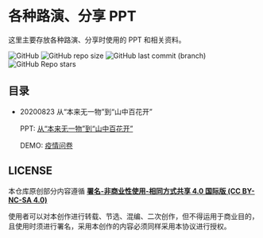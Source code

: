 # 各种路演、分享 PPT

这里主要存放各种路演、分享时使用的 PPT 和相关资料。

![GitHub](https://img.shields.io/badge/LICENSE-CC%20BY--NC--SA%204.0-yellowgreen?style=flat-square) ![GitHub repo size](https://img.shields.io/github/repo-size/stevending1st/share-docs?style=flat-square) ![GitHub last commit (branch)](https://img.shields.io/github/last-commit/stevending1st/share-docs/main?style=flat-square) ![GitHub Repo stars](https://img.shields.io/github/stars/stevending1st/share-docs?style=social)

## 目录

- 20200823 从“本来无一物”到“山中百花开”

  PPT: [从“本来无一物”到“山中百花开”][从“本来无一物”到“山中百花开”]

  DEMO: [疫情问卷][疫情问卷]

## LICENSE

本仓库原创部分内容遵循 **[署名-非商业性使用-相同方式共享 4.0 国际版 (CC BY-NC-SA 4.0)][LICENSE]**

使用者可以对本创作进行转载、节选、混编、二次创作，但不得运用于商业目的，且使用时须进行署名，采用本创作的内容必须同样采用本协议进行授权。

[LICENSE]: /LICENSE
[从“本来无一物”到“山中百花开”]: https://stevending1st.github.io/share-docs/2020/0to1
[疫情问卷]: https://stevending1st.github.io/share-docs/2020/0to1/demo/

